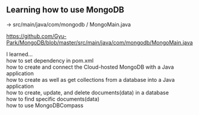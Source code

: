 ## Learning how to use MongoDB

-> src/main/java/com/mongodb / MongoMain.java

https://github.com/Gyu-Park/MongoDB/blob/master/src/main/java/com/mongodb/MongoMain.java

I learned...  
how to set dependency in pom.xml  
how to create and connect the Cloud-hosted MongoDB with a Java application  
how to create as well as get collections from a database into a Java application  
how to create, update, and delete documents(data) in a database  
how to find specific documents(data)  
how to use MongoDBCompass
